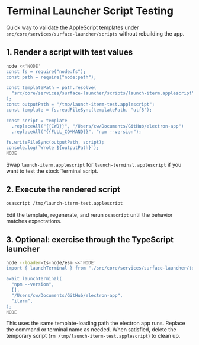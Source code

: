 # Terminal Launcher Script Testing

Quick way to validate the AppleScript templates under `src/core/services/surface-launcher/scripts` without rebuilding the app.

## 1. Render a script with test values

```bash
node <<'NODE'
const fs = require("node:fs");
const path = require("node:path");

const templatePath = path.resolve(
  "src/core/services/surface-launcher/scripts/launch-iterm.applescript",
);
const outputPath = "/tmp/launch-iterm-test.applescript";
const template = fs.readFileSync(templatePath, "utf8");

const script = template
  .replaceAll("{{CWD}}", "/Users/cw/Documents/GitHub/electron-app")
  .replaceAll("{{FULL_COMMAND}}", "npm --version");

fs.writeFileSync(outputPath, script);
console.log(`Wrote ${outputPath}`);
NODE
```

Swap `launch-iterm.applescript` for `launch-terminal.applescript` if you want to test the stock Terminal script.

## 2. Execute the rendered script

```bash
osascript /tmp/launch-iterm-test.applescript
```

Edit the template, regenerate, and rerun `osascript` until the behavior matches expectations.

## 3. Optional: exercise through the TypeScript launcher

```bash
node --loader=ts-node/esm <<'NODE'
import { launchTerminal } from "./src/core/services/surface-launcher/terminal-launcher.ts";

await launchTerminal(
  "npm --version",
  [],
  "/Users/cw/Documents/GitHub/electron-app",
  "iterm",
);
NODE
```

This uses the same template-loading path the electron app runs. Replace the command or terminal name as needed. When satisfied, delete the temporary script (`rm /tmp/launch-iterm-test.applescript`) to clean up.
